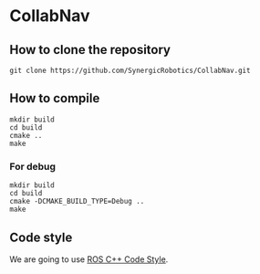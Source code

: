# CollabNav

## How to clone the repository
    git clone https://github.com/SynergicRobotics/CollabNav.git

## How to compile
    mkdir build
    cd build
    cmake ..
    make

### For debug
    mkdir build
    cd build
    cmake -DCMAKE_BUILD_TYPE=Debug ..
    make

## Code style
We are going to use [ROS C++ Code Style](http://www.ros.org/wiki/CppStyleGuide).
